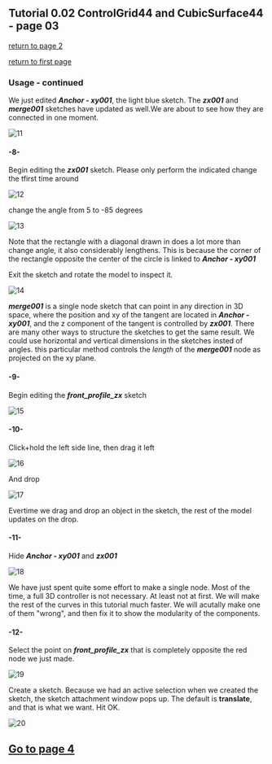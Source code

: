 
## Tutorial 0.02 ControlGrid44 and CubicSurface44 - page 03
[return to page 2](https://github.com/edwardvmills/NURBSlib_EVM/blob/gh-pages/Tutorial%200.02%20ControlGrid44%20and%20CubicSurface44%20-%20page%2002.md)

[return to first page](https://github.com/edwardvmills/NURBSlib_EVM/blob/gh-pages/Tutorial%200.02%20ControlGrid44%20and%20CubicSurface44%20-%20page%2001.md)
### Usage - continued

We just edited **_Anchor - xy001_**, the light blue sketch. The **_zx001_** and **_merge001_** sketches have updated as well.We are about to see how they are connected in one moment.

![11](https://github.com/edwardvmills/NURBSlib_EVM/blob/master/Tutorial%20Models/ControlGridd44%20and%20CubicSurface44/ControlGrid44%20and%20CubicSurface44%2011.png?raw=true)

#### -8-

Begin editing the **_zx001_** sketch. Please only perform the indicated change the tfirst time around

![12](https://github.com/edwardvmills/NURBSlib_EVM/blob/master/Tutorial%20Models/ControlGridd44%20and%20CubicSurface44/ControlGrid44%20and%20CubicSurface44%2012.png?raw=true)

change the angle from 5 to -85 degrees

![13](https://github.com/edwardvmills/NURBSlib_EVM/blob/master/Tutorial%20Models/ControlGridd44%20and%20CubicSurface44/ControlGrid44%20and%20CubicSurface44%2013.png?raw=true)

Note that the rectangle with a diagonal drawn in does a lot more than change angle, it also considerably lengthens. This is because the corner of the rectangle opposite the center of the circle is linked to **_Anchor - xy001_**

Exit the sketch and rotate the model to inspect it.

![14](https://github.com/edwardvmills/NURBSlib_EVM/blob/master/Tutorial%20Models/ControlGridd44%20and%20CubicSurface44/ControlGrid44%20and%20CubicSurface44%2014.png?raw=true)

**_merge001_** is a single node sketch that can point in any direction in 3D space, where the position and xy of the tangent are located in **_Anchor - xy001_**, and the z component of the tangent is controlled by **_zx001_**. There are many other ways to structure the sketches to get the same result. We could use horizontal and vertical dimensions in the sketches insted of angles. this particular method controls the _length_ of the **_merge001_** node as projected on the xy plane.

#### -9-

Begin editing the **_front\_profile\_zx_** sketch

![15](https://github.com/edwardvmills/NURBSlib_EVM/blob/master/Tutorial%20Models/ControlGridd44%20and%20CubicSurface44/ControlGrid44%20and%20CubicSurface44%2015.png?raw=true)

#### -10-

Click+hold the left side line, then drag it left


![16](https://github.com/edwardvmills/NURBSlib_EVM/blob/master/Tutorial%20Models/ControlGridd44%20and%20CubicSurface44/ControlGrid44%20and%20CubicSurface44%2016.png?raw=true)

And drop

![17](https://github.com/edwardvmills/NURBSlib_EVM/blob/master/Tutorial%20Models/ControlGridd44%20and%20CubicSurface44/ControlGrid44%20and%20CubicSurface44%2017.png?raw=true)

Evertime we drag and drop an object in the sketch, the rest of the model updates on the drop.

#### -11-

Hide **_Anchor - xy001_** and **_zx001_**

![18](https://github.com/edwardvmills/NURBSlib_EVM/blob/master/Tutorial%20Models/ControlGridd44%20and%20CubicSurface44/ControlGrid44%20and%20CubicSurface44%2018.png?raw=true)

We have just spent quite some effort to make a single node. Most of the time, a full 3D controller is not necessary. At least not at first. We will make the rest of the curves in this tutorial much faster. We will acutally make one of them "wrong", and then fix it to show the modularity of the components.

#### -12-

Select the point on **_front\_profile\_zx_** that is completely opposite the red node we just made. 

![19](https://github.com/edwardvmills/NURBSlib_EVM/blob/master/Tutorial%20Models/ControlGridd44%20and%20CubicSurface44/ControlGrid44%20and%20CubicSurface44%2019.png?raw=true)

Create a sketch. Because we had an active selection when we created the sketch, the sketch attachment window pops up. The default is **translate**, and that is what we want. Hit OK.

![20](https://github.com/edwardvmills/NURBSlib_EVM/blob/master/Tutorial%20Models/ControlGridd44%20and%20CubicSurface44/ControlGrid44%20and%20CubicSurface44%2020.png?raw=true)

## [Go to page 4](https://github.com/edwardvmills/NURBSlib_EVM/blob/gh-pages/Tutorial%200.02%20ControlGrid44%20and%20CubicSurface44%20-%20page%2004.md)

